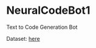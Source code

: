 # NeuralCodeBot1
Text to Code Generation Bot

Dataset: [here](https://huggingface.co/datasets/anujsahani01/TextCodeDepot)
